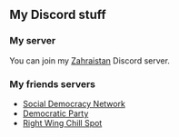 ## My Discord stuff

### My server

You can join my [Zahraistan](https://discord.gg/PnJdp5YJUz) Discord server.
                            
### My friends servers

- [Social Democracy Network](https://discord.gg/XQBC7vf)
- [Democratic Party](https://discord.gg/hmwKAEA)
- [Right Wing Chill Spot](https://discord.gg/bHDkSDnkYu)

